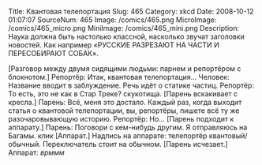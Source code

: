 Title: Квантовая телепортация 
Slug: 465 
Category: xkcd 
Date: 2008-10-12 01:07:07 
SourceNum: 465 
Image: /comics/465.png 
MicroImage: /comics/465_micro.png 
MiniImage: /comics/465_mini.png 
Description: Наука должна быть настолько классной, насколько звучат заголовки новостей. Как например «РУССКИЕ РАЗРЕЗАЮТ НА ЧАСТИ И ПЕРЕСОБИРАЮТ СОБАК». 

[Разговор между двумя сидящими людьми: парнем и репортёром с блокнотом.]
Репортёр: Итак, квантовая телепортация…
Человек: Название вводит в заблуждение. Речь идёт о статике частиц.
Репортёр: То есть, это не как в Стар Треке? скукотища.
[Парень вскакивает с кресла.]
Парень: Всё, меня это достало. Каждый раз, когда выходит статья о квантовой телепортации, вы, репортёры, пишете всё ту же разочаровывающую историю.
Репортёр: Но…
[Парень подходит к аппарату.]
Парень: Поговори с кем-нибудь другим. Я отправляюсь на Багамы. *клик*
[Аппарат.]
Надпись на аппарате: телепортёр квантовый/обычный. Переключатель стоит на обычном.
[Парень исчезает.]
Аппарат: *врммм*